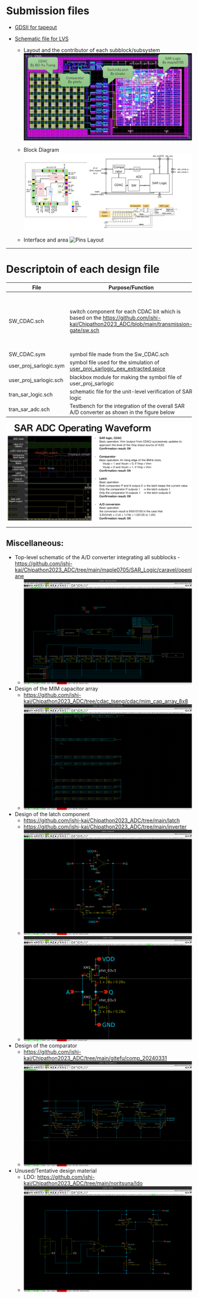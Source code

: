 # Submission files
- [GDSII for tapeout](https://github.com/ishi-kai/Chipathon2023_ADC/blob/main/submit_version/klayout/SAR_TOP.gds)
- [Schematic file for LVS](https://github.com/ishi-kai/Chipathon2023_ADC/blob/main/submit_version/xschem/sar_adc_lvs.sch)

  - Layout and the contributor of each subblock/subsystem
  ![Parts Layout](./images/layout.jpg)

  - Block Diagram
  ![Block Figs](./images/PnR.png)

  - Interface and area
  ![Pins Layout](./images/layout_pin_placement.png)  

---

# Descriptoin of each design file
| File | Purpose/Function | Remark |
| --- | --- | --- |
|SW_CDAC.sch|switch component for each CDAC bit which is based on the https://github.com/ishi-kai/Chipathon2023_ADC/blob/main/transmission-gate/sw.sch|The only difference from the base sw.sch is the NMOS connected to the Vout port|
|SW_CDAC.sym|symbol file made from the Sw_CDAC.sch||
|user_proj_sarlogic.sym|symbol file used for the simulation of [user_proj_sarlogic_pex_extracted.spice](https://github.com/ishi-kai/Chipathon2023_ADC/blob/main/maple0705/SAR_Logic/klayout/user_proj_sarlogic_pex_extracted.spice)||
|user_proj_sarlogic.sch|blackbox module for making the symbol file of user_proj_sarlogic||
|tran_sar_logic.sch|schematic file for the unit-level verification of SAR logic||
|tran_sar_adc.sch|Testbench for the integration of the overall SAR A/D converter as shown in the figure below||

![SAR-ADC Spec](./images/sar_adc_operating_waveform.png) 

---

## Miscellaneous:  
  - Top-level schematic of the A/D converter integrating all subblocks 
    -https://github.com/ishi-kai/Chipathon2023_ADC/tree/main/maple0705/SAR_Logic/caravel/openlane
    - ![SAR_TOP_LVS](./images/SAR_TOP_LVS.png)  
  - Design of the MIM capacitor array  
    - https://github.com/ishi-kai/Chipathon2023_ADC/tree/cdac_tseng/cdac/mim_cap_array_8x8
    - ![CDAC](./images/advanced_mimcap_array8x8_15step.png)  
  - Design of the latch component
    - https://github.com/ishi-kai/Chipathon2023_ADC/tree/main/latch  
    - https://github.com/ishi-kai/Chipathon2023_ADC/tree/main/inverter
    - ![LATCH](./images/LATCH.png)  
    - ![Inv](./images/Inv.png)  
  - Design of the comparator
    - https://github.com/ishi-kai/Chipathon2023_ADC/tree/main/gitefu/comp_20240331
    - ![Comparator](./images/comp_20240331.png)  
  - Unused/Tentative design material
      - LDO: https://github.com/ishi-kai/Chipathon2023_ADC/tree/main/noritsuna/ldo
      - ![LDO](./images/ldo.png)  
